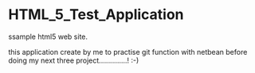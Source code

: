 # HTML_5_Test_Application
ssample html5 web site. 

this application create by me to practise git function with netbean before doing my next three project..............! :-)
